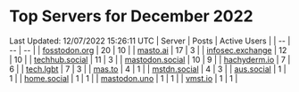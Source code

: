 # Top Servers for December 2022
Last Updated: 12/07/2022 15:26:11 UTC
| Server | Posts | Active Users |
| -- | -- | -- |
| [fosstodon.org](https://fosstodon.org/tags/PowerShell) | 20 | 10 |
| [masto.ai](https://masto.ai/tags/PowerShell) | 17 | 3 |
| [infosec.exchange](https://infosec.exchange/tags/PowerShell) | 12 | 10 |
| [techhub.social](https://techhub.social/tags/PowerShell) | 11 | 3 |
| [mastodon.social](https://mastodon.social/tags/PowerShell) | 10 | 9 |
| [hachyderm.io](https://hachyderm.io/tags/PowerShell) | 7 | 6 |
| [tech.lgbt](https://tech.lgbt/tags/PowerShell) | 7 | 3 |
| [mas.to](https://mas.to/tags/PowerShell) | 4 | 1 |
| [mstdn.social](https://mstdn.social/tags/PowerShell) | 4 | 3 |
| [aus.social](https://aus.social/tags/PowerShell) | 1 | 1 |
| [home.social](https://home.social/tags/PowerShell) | 1 | 1 |
| [mastodon.uno](https://mastodon.uno/tags/PowerShell) | 1 | 1 |
| [vmst.io](https://vmst.io/tags/PowerShell) | 1 | 1 |
